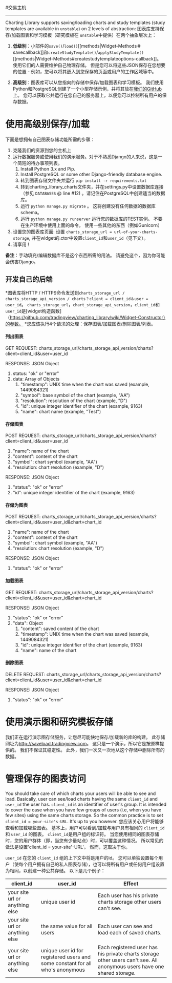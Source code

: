 #交易主机

---

Charting Library supports saving/loading charts and study templates (study templates are available in `unstable`) on 2 levels of abstraction:
图表库支持保存/加载图表和学习模板（研究模板在 `unstable`中提供）在两个抽象层次上：

1. **低级别**：小部件的`save()`/`load()`[[methods|Widget-Methods＃savecallback]]和`createStudyTemplate()`/`applyStudyTemplate()` [[methods|Widget-Methods#createstudytemplateoptions-callback]]。 使用它们的人需要维护自己物理存储。 但是您可以将这些JSON保存在您想要的位置 - 例如，您可以将其嵌入到您保存的页面或用户的工作区域等中。

2. **高级别**：图表库可以从您指向的存储中保存/加载图表和学习模板。 我们使用Python和PostgreSQL创建了一个小型存储示例，并将其放在[我们的GitHub](https://github.com/tradingview/saveload_backend)上。 您可以获取它并运行在您自己的服务器上，以便您可以控制所有用户的保存数据。

# 使用高级别保存/加载

下面是想拥有自己图表存储功能所需的步骤：

1. 克隆我们的资源到您的主机上
2. 运行数据服务或使用我们的演示服务。对于不熟悉Django的人来说，这是一个简短的待办事项列表。
    1. Install Python 3.x and Pip.
    2. Install PostgreSQL or some other Django-friendly database engine.
    3. 转到图表存储文件夹并运行 `pip install -r requirements.txt`
    4. 转到charting_library_charts文件夹，并在settings.py中设置数据库连接（参见 `DATABASES` @ line #12) 。请记住在PostgreSQL中创建适当的数据库。
    5. 运行 `python manage.py migrate` 。 这将创建没有任何数据的数据库schema。
    6. 运行 `python manage.py runserver` 运行您的数据库的TEST实例。 不要在生产环境中使用上面的命令。 使用一些其他的东西（例如Gunicorn）
3. 设置您的图表库页面: 设置 `charts_storage_url = url-of-your-charts-storage`,
并在widget的.ctor中设置`client_id`和`user_id`（见下文）。
4. 请享用 !

**备注**：手动填充/编辑数据库不是这个东西所需的用法。 请避免这个，因为你可能会伤害Django。

## 开发自己的后端
*图表库将HTTP / HTTPS命令发送到`charts_storage_url / charts_storage_api_version / charts？client = client_id＆user = user_id`。 `charts_storage_url`，`chart_storage_api_version`，`client_id`和`user_id`是[widget构造函数]（https://github.com/tradingview/charting_library/wiki/Widget-Constructor）的参数。
*您应该执行4个请求的处理：保存图表/加载图表/删除图表/列表。

#### 列出图表
GET REQUEST: charts_storage_url/charts_storage_api_version/charts?client=client_id&user=user_id

RESPONSE: JSON Object

1. status: "ok" or "error"
2. data: Array of Objects
    1. "timestamp": UNIX time when the chart was saved (example, 1449084321)
    2. "symbol": base symbol of the chart (example, "AA")
    3. "resolution": resolution of the chart (example, "D")
    4. "id": unique integer identifier of the chart (example, 9163)
    5. "name": chart name (example, "Test")

#### 存储图表

POST REQUEST: charts_storage_url/charts_storage_api_version/charts?client=client_id&user=user_id

1. "name": name of the chart
2. "content": content of the chart
3. "symbol": chart symbol (example, "AA")
4. "resolution: chart resolution (example, "D")

RESPONSE: JSON Object

1. "status": "ok" or "error"
2. "id": unique integer identifier of the chart (example, 9163)

#### 存储为图表

POST REQUEST: charts_storage_url/charts_storage_api_version/charts?client=client_id&user=user_id&chart=chart_id

1. "name": name of the chart
2. "content": content of the chart
3. "symbol": chart symbol (example, "AA")
4. "resolution: chart resolution (example, "D")

RESPONSE: JSON Object

1. "status": "ok" or "error"

#### 加载图表
GET REQUEST: charts_storage_url/charts_storage_api_version/charts?client=client_id&user=user_id&chart=chart_id

RESPONSE: JSON Object

1. "status": "ok" or "error"
2. "data": Object
    1. "content": saved content of the chart
    2. "timestamp": UNIX time when the chart was saved (example, 1449084321)
    3. "id": unique integer identifier of the chart (example, 9163)
    4. "name": name of the chart

#### 删除图表
DELETE REQUEST: charts_storage_url/charts_storage_api_version/charts?client=client_id&user=user_id&chart=chart_id

RESPONSE: JSON Object

1. "status": "ok" or "error"

# 使用演示图和研究模板存储

我们正在运行演示图存储服务，让您尽可能快地保存/加载新的库的构建。 此存储网址为<http://saveload.tradingview.com>。 这只是一个演示，所以它是按原样提供的。 我们不保证其稳定性。 此外，我们一次又一次地从这个存储中删除所有的数据。

# 管理保存的图表访问
You should take care of which charts your users will be able to see and load. Basically, user can see/load charts having the same `client_id` and `user_id` the user has. `client_id` is an identifier of user's group. It is intended to cover the case when you have few groups of users (i.e, when you have few sites) using the same charts storage. So the common practice is to set `client_id = your-site's-URL`. It's up to you however.
您应该关心用户将能够查看和加载哪些图表。 基本上，用户可以看到/加载与用户具有相同的 `client_id` 和 `user_id` 的图表。 `client_id`是用户组的标识符。 当您使用相同的图表存储时，您的用户群体（即，当您有少量站点）时，可以覆盖这种情况。 所以常见的做法是设置'client_id = your-site'-URL'。 然而，这取决于你。

`user_id` 在您的 `client_id` 组的上下文中将是用户的id。 您可以单独设置每个用户（使每个用户拥有自己的私人图表存储），也可以将所有用户或任何用户组设置为相同，以创建一种公共存储。 以下是几个例子：

client_id|user_id|Effect
---|---|---
your site url or anything else|unique user id|Each user has his private charts storage other users can't see.
your site url or anything else|the same value for all users|Each user can see and load each of saved charts.
your site url or anything else|unique user id for registered users and some constant for all who's anonymous|Each registered user has his private charts storage other users can't see. All anonymous users have one shared storage.
